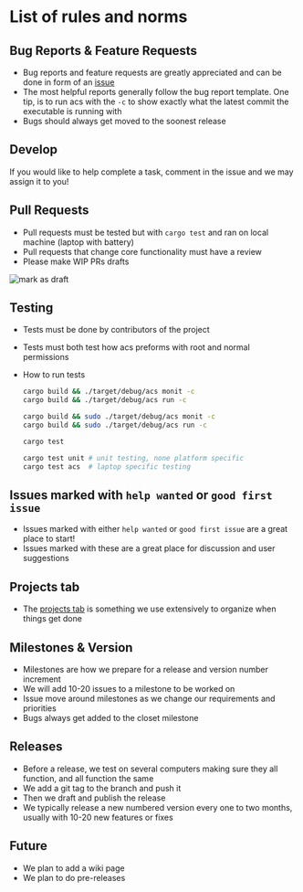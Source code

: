 # List of rules and norms

## Bug Reports & Feature Requests
- Bug reports and feature requests are greatly appreciated and can be done in form of an [issue](https://github.com/JakeRoggenbuck/auto-clock-speed/issues)
- The most helpful reports generally follow the bug report template. One tip, is to run acs with the `-c` to show exactly what the latest commit the executable is running with
- Bugs should always get moved to the soonest release

## Develop
If you would like to help complete a task, comment in the issue and we may assign it to you!

## Pull Requests
- Pull requests must be tested but with `cargo test` and ran on local machine (laptop with battery)
- Pull requests that change core functionality must have a review
- Please make WIP PRs drafts

![mark as draft](https://user-images.githubusercontent.com/35516367/152289665-76631734-fbe4-41e6-9b6e-6a7019fa6ff4.png)

## Testing
- Tests must be done by contributors of the project
- Tests must both test how acs preforms with root and normal permissions

- How to run tests
	```sh
	cargo build && ./target/debug/acs monit -c 
	cargo build && ./target/debug/acs run -c 

	cargo build && sudo ./target/debug/acs monit -c 
	cargo build && sudo ./target/debug/acs run -c 
	```

	```sh
	cargo test

	cargo test unit	# unit testing, none platform specific
	cargo test acs	# laptop specific testing
	```

## Issues marked with `help wanted` or `good first issue`
- Issues marked with either `help wanted` or `good first issue` are a great place to start!
- Issues marked with these are a great place for discussion and user suggestions

## Projects tab
- The [projects tab](https://github.com/JakeRoggenbuck/auto-clock-speed/projects/1) is something we use extensively to organize when things get done

## Milestones & Version
- Milestones are how we prepare for a release and version number increment
- We will add 10-20 issues to a milestone to be worked on
- Issue move around milestones as we change our requirements and priorities
- Bugs always get added to the closet milestone

## Releases
- Before a release, we test on several computers making sure they all function, and all function the same
- We add a git tag to the branch and push it
- Then we draft and publish the release
- We typically release a new numbered version every one to two months, usually with 10-20 new features or fixes

## Future
- We plan to add a wiki page
- We plan to do pre-releases
